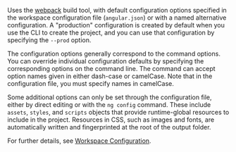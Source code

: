 Uses the [webpack](https://webpack.js.org/) build tool, with default configuration options specified in the workspace configuration file (`angular.json`) or with a named alternative configuration. 
A "production" configuration is created by default when you use the CLI to create the project, and you can use that configuration by specifying the `--prod` option.

The configuration options generally correspond to the command options.
You can override individual configuration defaults by specifying the corresponding options on the command line. 
The command can accept option names given in either dash-case or camelCase.
Note that in the configuration file, you must specify names in camelCase.

Some additional options can only be set through the configuration file,
either by direct editing or with the `ng config` command.
These include `assets`, `styles`, and `scripts` objects that provide runtime-global resources to include in the project. 
Resources in CSS, such as images and fonts, are automatically written and fingerprinted at the root of the output folder.

For further details, see [Workspace Configuration](guide/workspace-config).
